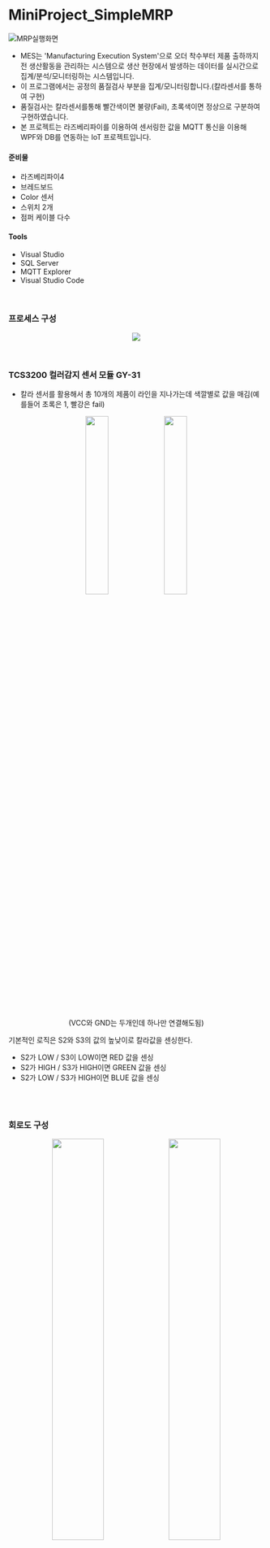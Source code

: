 # MiniProject_SimpleMRP
![MRP실행화면](https://github.com/SeoDongWoo1216/MiniProject_SimpleMRP/blob/main/Image/ProcessView_%EC%8B%A4%ED%96%89%ED%99%94%EB%A9%B4.gif)
- MES는 'Manufacturing Execution System'으로 오더 착수부터 제품 출하까지 전 생산활동을 관리하는 시스템으로 생산 현장에서 발생하는 데이터를 실시간으로 집계/분석/모니터링하는 시스템입니다.
- 이 프로그램에서는 공정의 품질검사 부분을 집계/모니터링합니다.(칼라센서를 통하여 구현)
- 품질검사는 칼라센서를통해 빨간색이면 불량(Fail), 초록색이면 정상으로 구분하여 구현하였습니다.
- 본 프로젝트는 라즈베리파이를 이용하여 센서링한 값을 MQTT 통신을 이용해 WPF와 DB를 연동하는 IoT 프로젝트입니다.


#### 준비물
- 라즈베리파이4
- 브레드보드
- Color 센서
- 스위치 2개
- 점퍼 케이블 다수

#### Tools
- Visual Studio
- SQL Server
- MQTT Explorer
- Visual Studio Code

<br>

### 프로세스 구성 
<p align = "center" >
  <img src = "https://github.com/SeoDongWoo1216/MiniProject_SimpleMRP/blob/main/Image/MRP%ED%94%84%EB%A1%9C%EC%A0%9D%ED%8A%B8%EB%AA%A9%ED%91%9C01.png"  >
</p>

<br>

### TCS3200 컬러감지 센서 모듈 GY-31
- 칼라 센서를 활용해서 총 10개의 제품이 라인을 지나가는데 색깔별로 값을 매김(예를들어 초록은 1, 빨강은 fail)
<p align = "center" >
  <img src = "https://github.com/SeoDongWoo1216/MiniProject_SimpleMRP/blob/main/Image/Colorsenser01.jpg" width="30%" height="30%" >
  <img src = "https://github.com/SeoDongWoo1216/MiniProject_SimpleMRP/blob/main/Image/Colorsenser02.png" width="30%" height="30%" >
</p>

<p align = "center" >
(VCC와 GND는 두개인데 하나만 연결해도됨)
</p>

기본적인 로직은 S2와 S3의 값의 높낮이로 칼라값을 센싱한다.
- S2가 LOW / S3이 LOW이면 RED 값을 센싱
- S2가 HIGH / S3가 HIGH이면 GREEN 값을 센싱
- S2가 LOW / S3가 HIGH이면 BLUE 값을 센싱

<br><br>

### 회로도 구성
<p align = "center" >
  <img src = "https://github.com/SeoDongWoo1216/MiniProject_SimpleMRP/blob/main/Image/%ED%9A%8C%EB%A1%9C%EB%8F%8401.png" width="45%" height="45%" >
  <img src = "https://github.com/SeoDongWoo1216/MiniProject_SimpleMRP/blob/main/Image/%ED%9A%8C%EB%A1%9C%EB%8F%8402.png" width="45%" height="45%" >
</p>


<p align = "center" >
  <img src = "https://github.com/SeoDongWoo1216/MiniProject_SimpleMRP/blob/main/Image/%ED%9A%8C%EB%A1%9C%EB%8F%8403.jpg" width="50%" height="50%" >
</p>


1. TCS3200의 VCC 하나의 Pin에 Pi 브레드보드 (+)에 연결
2. S1을 브레드보드 (+)와 연결
3. S0를 브레드보드 (-)와 연결
4. LED를 브레드보드 (+)와 연결
5. GND를 브레드보드 (-)에 연결
6. 스위치 한쪽 단자는 브레드보드의 +, 나머지 단자는 Pi의 VCC와 연결
7. 3, 5의 연결했던 -부분에 Pi의 GND를 연결<br>
---------------------- 이때 스위치를 눌렀을때 불이 들어와야한다. ------------------------- <br>
(칼라센서 위쪽(브레드보드에 안꼽은) 부분)
8. S3을 Pi의 GPIO24에 연결
9. S2을 Pi의GPIO23에 연결
10. OUT을 Pi의 GPIO25에 연결

<br>

### 칼라센서 실행 코드
```python
# machine01.py  소스코드
## 라이브러리 추가
import time
import datetime as dt
from typing import OrderedDict
import RPi.GPIO as GPIO
import paho.mqtt.client as mqtt
import json

s2 = 23 # Raspberry pi PIN 23
s3 = 24 # Raspberry pi PIN 24
out = 25 # Raspberry pi PIN 25
NUM_CYCLES = 10

dev_id = 'MACHINE01'
broker_address = '210.119.12.87'       # 브로커 주소 : 본인 컴퓨터의 IP
pub_topic = 'factory1/machine1/data/'  # 토픽

# Mosquito를 활용하여 MQTT방식으로 json 형태의 데이터를 전달
def send_data(param, red, green, blue):  # 누를때마다 데이터를 넘겨줌
    message = ''
    if param == 'GREEN':  # 녹색이면 OK
        message = 'OK'
    elif param == 'RED':  # 빨강이면 FAIL
        message = 'FAIL'
    elif param == 'CONN':
        message = 'CONNECTED'
    else:
        message = 'ERROR'

    # 날짜를 저장하면서 strftime으로 우리가 원하는 날짜로 표현해줌(년, 월, 일, 시, 분, 초, ms)
    currtime = dt.datetime.now().strftime('%Y-%m-%d %H:%M:%S.%f')  

    #json data generate
    raw_data = OrderedDict()
    raw_data['DEV_ID'] = dev_id 
    raw_data['PRC_TIME'] = currtime  # 시간에 지남에따라 데이터가 바뀜
    raw_data['PRC_MSG'] = message    # 조건문에 의해 반복적으로 데이터 바뀜
    raw_data['PARAM'] = param 
    raw_data['RED'] = red 
    raw_data['GREEN'] = green 
    raw_data['BLUE'] = blue 

    # publish 데이터 변환
    pub_data = json.dumps(raw_data, ensure_ascii = False, indent = '\t')  # json으로 반환
    print(pub_data)

    # mqtt_publish
    client2.publish(pub_topic, pub_data)  # 퍼블리쉬 함수에는 토픽을 보냄



def read_value(a2, a3):  # 값 2개를 받아서 처리할 함수(Low, High 값을 받음)
    GPIO.output(s2, a2)
    GPIO.output(s3, a3)
    # 센서 조정시간 설정

    time.sleep(0.3)

    start = time.time()  # 현재 시간
    for impule_count in range(NUM_CYCLES):
        GPIO.wait_for_edge(out, GPIO.FALLING)

    end = (time.time() - start)
    return NUM_CYCLES / end  # 색상결과 리턴


## GPIO 설정
def setup():
    GPIO.setmode(GPIO.BCM)
    GPIO.setup(s2, GPIO.OUT)  # 신호를 보내주므로 out
    GPIO.setup(s3, GPIO.OUT)
    GPIO.setup(out, GPIO.IN, pull_up_down = GPIO.PUD_UP)  # 센서결과 받기
    
## 반복하면서 일처리
def loop():  
    result = ''

    while True:
        red = read_value(GPIO.LOW, GPIO.LOW) # s2 LOW, s3 LOW
        time.sleep(0.1)  # 0.1초 딜레이
        green = read_value(GPIO.HIGH, GPIO.HIGH) # s2 HIHG, s3 HIHG
        time.sleep(0.1)
        blue = read_value(GPIO.LOW, GPIO.HIGH)
        
        print('red = {0}, green = {1}, blue = {2}'.format(red, green, blue))
        if(red < 50): continue  # 센서가 빨간색을 잘 못알아먹어서 코드로 오류 제어
        #if(red > 2000 or green > 2000 or  blue > 2000): continue

        if (red > green) and (red > blue):
            result = 'RED'
            send_data(result, red, green, blue)
        elif(green > red) and (green > blue):
            result = 'GREEN'
            send_data(result, red, green, blue)
        else:
            result = 'ERROR'

        
        time.sleep(1)

# MQTT 초기화
client2 = mqtt.Client(dev_id)   # 그냥 client는 import를 추가하는 등의 얽혀있는게 많아서 client2로 선언
client2.connect(broker_address) # 브로커가 서버를 접속할 수 있게 해줌
print('MQTT Client connected')  # 접속이 잘 됬는지 확인용 print를 콘솔에 출력

if __name__ == '__main__':      # 우리가 아는 메인함수
    setup()
    send_data('CONN', None, None, None)   # 접속 시작 이후에 MQTT에 접속 성공 메세지 전달
    # None은 NULL과 같음

    try:
        loop()
    except KeyboardInterrupt:   # 오류발생하면 잡히는 catch문과 같음
        GPIO.cleanup()
```

<br>

- 위의 이미지처럼 회로를 구성하고, 라즈베리파이에 위의 코드를 실행해줍니다. <br>
- 이때 스위치를 누르면 칼라센서에있는 LED가 켜지면서 센서가 작동되는데, 이때 빨간색이나 초록색 물체를 갖다댄 상태로 켜주면 센서가 감지됩니다.

<p align = "center">
  <img src = "https://github.com/SeoDongWoo1216/MiniProject_SimpleMRP/blob/main/Image/%EC%84%BC%EC%84%9C%EC%9E%91%EB%8F%99.gif">
</p>

<p align = "center">
  (스위치를 눌렀을때 센서 작동)
</p>

<p align = "center">
  <img src = "https://github.com/SeoDongWoo1216/MiniProject_SimpleMRP/blob/main/Image/machine01%EC%8B%A4%ED%96%89%ED%99%94%EB%A9%B4.png">
</p>

<br>

<p align = "center">
machine01.py 실행화면 <br>
(물체의 색깔에따라 red, green, blue의 값이 확 뛰는 것을 확인할 수 있다)
</p>
<br>

### Data Transfer 구성
- 데이터를 터미널(IoT, 임베디드)인 클라이언트에서 데이터를 수집할 서버로 전달하기위해 MQTT를 사용
- MQTT 특징
  - 클라이언트 : MQTT Broker에 연결되는 모든 것
  - Broker : 모든 메시지를 수신, 필터링, 메시지 구독하는 클라이언트 결정, 메시지 보내는 역할을 하는 중간 매개체
  - Publish : Topic을 지정, Topic을 Subscribe하고 있는 클라이언트에게 메시지를 전달
  - Subscribe : Topic을 구독, Topic으로 Publish된 메시지를 수신

#### MQTT 라이브러리 paho-mqtt 설치
```Python
pip install paho-mqtt
```

<br>

<p align = "center">
  <img src = "https://github.com/SeoDongWoo1216/MiniProject_SimpleMRP/blob/main/Image/MQTT_%EC%8B%A4%ED%96%89%ED%99%94%EB%A9%B4.png">
</p>

<p align = "center">
 라즈베리파이의 machine01.py를 실행한 후에 센서값을 감지하면 MQTT Explorer에 센서값이 전달된다
</p>


<br><br>

### DB 물리 설계
<p align = "center" >
 <img src = "https://github.com/SeoDongWoo1216/MiniProject_SimpleMRP/blob/main/Query/DB_Diagram.PNG">
</p>

- Process는 ProcessView에서 처리할 실시간 공정과정을 저장하는 테이블 
- Settings는 공통 코드 관리 테이블
- Schedules는 공정 계획 테이블

<br><br>

## UI 구성(WPF, Winforms)

[Winforms 소스코드 분석](https://github.com/SeoDongWoo1216/MiniProject_SimpleMRP/tree/main/DeviceSubApp)

<p align = "center" >
  <img src = "https://github.com/SeoDongWoo1216/MiniProject_SimpleMRP/blob/main/Image/DeviceSub%EC%8B%A4%ED%96%89%ED%99%94%EB%A9%B4.gif" width="80%" height="80%" >
</p>

<p align = "center" >
DeviceSubApp 실행화면
</p>

<br>

[WPF 소스코드 분석](https://github.com/SeoDongWoo1216/MiniProject_SimpleMRP/tree/main/MRPApp)

<p align = "center" >
  <img src = "https://github.com/SeoDongWoo1216/MiniProject_SimpleMRP/blob/main/Image/MRP_UI_%EC%8B%A4%ED%96%89%ED%99%94%EB%A9%B4.gif" >
</p>

<p align = "center" >
MRPApp 실행화면
</p>

<br>


## 실행화면

### - 공정계획

<p align = "center" >
  <img src = "https://github.com/SeoDongWoo1216/MiniProject_SimpleMRP/blob/main/Image/Schedules%EC%9B%80%EC%A7%A4.gif">
</p>

<br>

<p align = "center" >
  <img src = "https://github.com/SeoDongWoo1216/MiniProject_SimpleMRP/blob/main/Image/Schedules_%EA%B2%BD%EA%B3%A0%EC%9B%80%EC%A7%A4.gif">
</p>
  
<p align = "center" >
각 컴포넌트가 빈값이면 입력이나 수정이 되지않도록 유효성 검사를 통해 입력할 수 있도록 오류 제어
</p>

<br>

### - 실시간 공정관리

<p align = "center" >
  <img src ="https://github.com/SeoDongWoo1216/MiniProject_SimpleMRP/blob/main/Image/ProcessView_%EC%8B%A4%ED%96%89%ED%99%94%EB%A9%B4.gif">
</p>

- 라즈베리파이, 윈폼에서 실행하여 통신망을 구축하고, ProcessView에서 모니터링을 진행합니다. <br>
- 이때 칼라센서에 물체를 놔두고 작동시키면 빨간색, 초록색에따라 애니메이션 정사각형 그림이 색깔이 변하게되고, 성공/실패 수량이 count됩니다.

<br>

### - 레포트(Visualization)

<p align = "center" >
  <img src = "https://github.com/SeoDongWoo1216/MiniProject_SimpleMRP/blob/main/Image/ReportView%EC%9B%80%EC%A7%A4.gif">
</p>

<p align = "center" >
Live Chart 라이브러리를 활용하여 Visualization
</p>

<br>

### - 공통코드관리

<p align = "center">
  <img src = "https://github.com/SeoDongWoo1216/MiniProject_SimpleMRP/blob/main/Image/Setting%EC%9B%80%EC%A7%A4.gif">
</p>

<p align = "center">
  그리드의 값을 CRUD를 통해 데이터를 관리할 수 있도록 구현
</p>

<br>


---------------------

